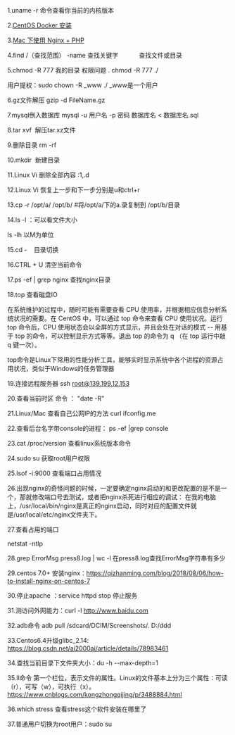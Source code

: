 1.uname -r 命令查看你当前的内核版本

2.[CentOS Docker 安装](http://www.runoob.com/docker/centos-docker-install.html)

3.[Mac 下使用 Nginx + PHP](https://github.com/chunpu/blog/issues/87)

4.find /（查找范围） -name 查找关键字            查找文件或目录

5.chmod -R 777 我的目录        权限问题 . chmod -R 777 ./

用户提权：sudo chown -R _www ./  _www是一个用户

6.gz文件解压 gzip -d FileName.gz

7.mysql倒入数据库 mysql -u 用户名 -p 密码 数据库名 < 数据库名.sql

8.tar xvf  解压tar.xz文件

9.删除目录  rm -rf 

10.mkdir  新建目录

11.Linux Vi 删除全部内容 :1,.d  

12.Linux Vi 恢复上一步和下一步分别是u和ctrl+r

13.cp -r /opt/a/ /opt/b/ #将/opt/a/下的a.录复制到 /opt/b/目录  

14.ls -l  ：可以看文件大小

ls -lh 以M为单位

15.cd -    目录切换

16.CTRL + U 清空当前命令

17.ps  -ef | grep nginx   查找nginx目录

18.top 查看磁盘IO

在系统维护的过程中，随时可能有需要查看 CPU 使用率，并根据相应信息分析系统状况的需要。在 CentOS 中，可以通过 top 命令来查看 CPU 使用状况。运行 top 命令后，CPU 使用状态会以全屏的方式显示，并且会处在对话的模式 -- 用基于 top 的命令，可以控制显示方式等等。退出 top 的命令为 q （在 top 运行中敲 q 键一次）。

top命令是Linux下常用的性能分析工具，能够实时显示系统中各个进程的资源占用状况，类似于Windows的任务管理器

19.连接远程服务器 ssh root@139.199.12.153

20.查看当前时区
命令 ： "date -R"

21.Linux/Mac 查看自己公网IP的方法 
curl ifconfig.me

22.查看后台名字带console的进程：
ps -ef |grep console

23.cat /proc/version
查看linux系统版本命令

24.sudo su
获取root用户权限

25.lsof -i:9000 
查看端口占用情况

26.出现nginx的奇怪问题的时候，一定要确定nginx启动的和更改配置的是不是一个，那就修改端口号去测试，或者把nginx杀死进行相应的调试：
在我的电脑上，/usr/local/bin/nginx是真正的nginx启动，同时对应的配置文件就是/usr/local/etc/nginx文件夹下。

27.查看占用的端口

netstat -ntlp

28.grep ErrorMsg press8.log | wc -l    在press8.log查找ErrorMsg字符串有多少

29.centos 7.0+ 安装nginx：https://qizhanming.com/blog/2018/08/06/how-to-install-nginx-on-centos-7

30.停止apache ：service httpd stop 停止服务

31.测访问外网能力：curl -l http://www.baidu.com

32.adb命令   adb pull /sdcard/DCIM/Screenshots/. D:/ddd

33.Centos6.4升级glibc_2.14: https://blog.csdn.net/ai2000ai/article/details/78983461

34.查找当前目录下文件夹大小：du -h --max-depth=1

35.ll命令
第一个栏位，表示文件的属性。Linux的文件基本上分为三个属性：可读（r），可写（w），可执行（x）。
https://www.cnblogs.com/kongzhongqijing/p/3488884.html

36.which stress 查看stress这个软件安装在哪里了

37.普通用户切换为root用户：sudo su
